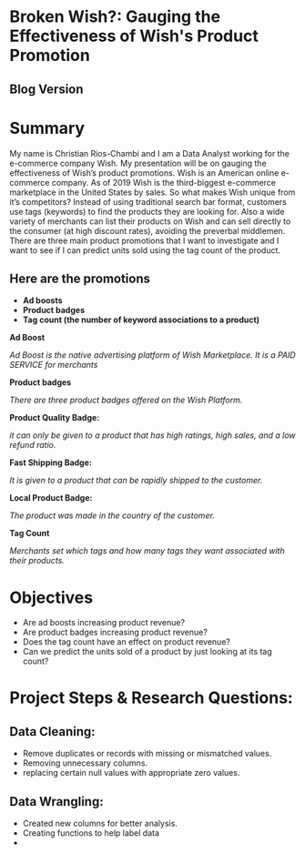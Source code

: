 # Broken Wish?: Gauging the Effectiveness of Wish's Product Promotion

## Blog Version


# Summary
My name is Christian Rios-Chambi and I am a Data Analyst working for the e-commerce company Wish. My presentation will be on gauging the effectiveness of Wish’s product promotions. Wish is an American online e-commerce company. As of 2019 Wish is the third-biggest e-commerce marketplace in the United States by sales. So what makes Wish unique from it’s competitors? Instead of using traditional search bar format, customers use tags (keywords) to find the products they are looking for. Also a wide variety of merchants can list their products on Wish and can sell directly to the consumer (at high discount rates), avoiding the preverbal middlemen. There are three main product promotions that I want to investigate and I want to see if I can predict units sold using the tag count of the product.

## **Here are the promotions** 
- **Ad boosts**
- **Product badges**
- **Tag count (the number of keyword associations to a product)**



**Ad Boost** 

*Ad Boost is the native advertising platform of Wish Marketplace. It is a PAID SERVICE for merchants*

**Product badges** 

*There are three product badges offered on the Wish Platform.*

**Product Quality Badge:** 

*it can only be given to a product that has high ratings, high sales, and a low refund ratio.*

**Fast Shipping Badge:** 

*It is given to a product that can be rapidly shipped to the customer.*

**Local Product Badge:** 

*The product was made in the country of the customer.*

**Tag Count** 

*Merchants set which tags and how many tags they want associated with their products.*

# Objectives
- Are ad boosts increasing product revenue?
- Are product badges increasing product revenue?
- Does the tag count have an effect on product revenue?
- Can we predict the units sold of a product by just looking at its tag count?

# Project Steps & Research Questions:

## Data Cleaning:

- Remove duplicates or records with missing or mismatched values.
- Removing unnecessary columns. 
- replacing certain null values with appropriate zero values.

## Data Wrangling:

- Created new columns for better analysis.
- Creating functions to help label data
- 




